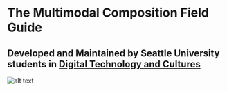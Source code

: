 <style>
img.center {
    display: block;
    margin: 0 auto;
}
</style>
# The Multimodal Composition Field Guide
## Developed and Maintained by Seattle University students in [Digital Technology and Cultures](https://ncs.seattleu.edu/programs-courses/digital-technology/)

![alt text](https://place.cat/c/300/200 "Placeholder Cat")



